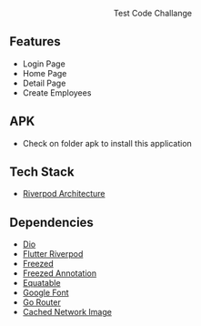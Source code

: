 <p align="center">
  Test Code Challange 
</p>

## Features

- Login Page
- Home Page
- Detail Page
- Create Employees

## APK

- Check on folder apk to install this application

## Tech Stack

- [Riverpod Architecture](https://codewithandrea.com/articles/flutter-app-architecture-riverpod-introduction/)

## Dependencies

- [Dio](https://pub/dev/packages/dio)
- [Flutter Riverpod](https://pub.dev/packages/flutter_riverpod)
- [Freezed](https://pub/dev/packages/freezed)
- [Freezed Annotation](https://pub.dev/packages/freezed_annotation)
- [Equatable](https://pub/dev/packages/equatable)
- [Google Font](https://pub.dev/packages/google_font)
- [Go Router](https://pub.dev/packages/go_router)
- [Cached Network Image](https://pub.dev/packages/cached_network_image)
